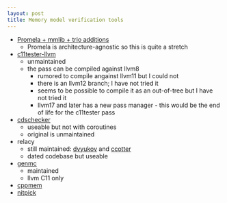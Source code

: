 ```yaml
---
layout: post
title: Memory model verification tools
---
```


- [Promela + mmlib + trio additions](https://brilliantsugar.github.io/posts/how-i-learned-to-stop-worrying-and-love-juggling-c++-atomics/)
  - Promela is architecture-agnostic so this is quite a stretch
- [c11tester-llvm](https://github.com/bdemsky/c11tester-llvm)
  - unmaintained
  - the pass can be compiled against llvm8
    - rumored to compile angainst llvm11 but I could not
    - there is an llvm12 branch; I have not tried it
    - seems to be possible to compile it as an out-of-tree but I have not tried it
    - llvm17 and later has a new pass manager - this would be the end of life for the c11tester pass
- [cdschecker](https://github.com/melintea/cdschecker2)
  - useable but not with coroutines
  - original is unmaintained
- relacy
  - still maintained: [dvyukov](https://github.com/dvyukov/relacy) and [ccotter](https://github.com/ccotter/relacy)
  - dated codebase but useable
- [genmc](https://github.com/MPI-SWS/genmc)
  - maintained
  - llvm C11 only
- [cppmem](https://www.modernescpp.com/index.php/cppmem-an-overview/)
- [nitpick](https://www21.in.tum.de/~blanchet/nitpick.html)

